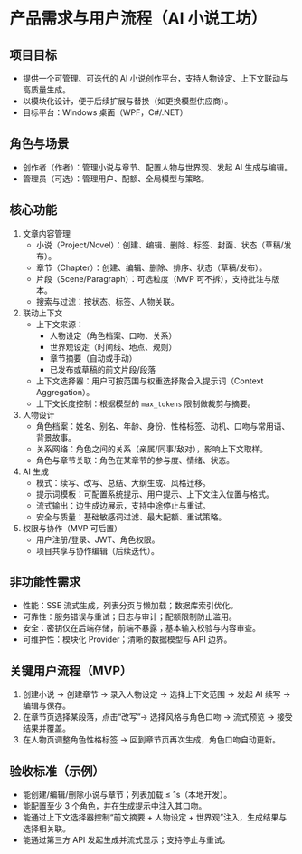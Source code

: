 # 产品需求与用户流程（AI 小说工坊）

## 项目目标
- 提供一个可管理、可迭代的 AI 小说创作平台，支持人物设定、上下文联动与高质量生成。
- 以模块化设计，便于后续扩展与替换（如更换模型供应商）。
- 目标平台：Windows 桌面（WPF，C#/.NET）

## 角色与场景
- 创作者（作者）：管理小说与章节、配置人物与世界观、发起 AI 生成与编辑。
- 管理员（可选）：管理用户、配额、全局模型与策略。

## 核心功能
1. 文章内容管理
   - 小说（Project/Novel）：创建、编辑、删除、标签、封面、状态（草稿/发布）。
   - 章节（Chapter）：创建、编辑、删除、排序、状态（草稿/发布）。
   - 片段（Scene/Paragraph）：可选粒度（MVP 可不拆），支持批注与版本。
   - 搜索与过滤：按状态、标签、人物关联。
2. 联动上下文
   - 上下文来源：
     - 人物设定（角色档案、口吻、关系）
     - 世界观设定（时间线、地点、规则）
     - 章节摘要（自动或手动）
     - 已发布或草稿的前文片段/段落
   - 上下文选择器：用户可按范围与权重选择聚合入提示词（Context Aggregation）。
   - 上下文长度控制：根据模型的 `max_tokens` 限制做裁剪与摘要。
3. 人物设计
   - 角色档案：姓名、别名、年龄、身份、性格标签、动机、口吻与常用语、背景故事。
   - 关系网络：角色之间的关系（亲属/同事/敌对），影响上下文取样。
   - 角色与章节关联：角色在某章节的参与度、情绪、状态。
4. AI 生成
   - 模式：续写、改写、总结、大纲生成、风格迁移。
   - 提示词模板：可配置系统提示、用户提示、上下文注入位置与格式。
   - 流式输出：边生成边展示，支持中途停止与重试。
   - 安全与质量：基础敏感词过滤、最大配额、重试策略。
5. 权限与协作（MVP 可后置）
   - 用户注册/登录、JWT、角色权限。
   - 项目共享与协作编辑（后续迭代）。

## 非功能性需求
- 性能：SSE 流式生成，列表分页与懒加载；数据库索引优化。
- 可靠性：服务错误与重试；日志与审计；配额限制防止滥用。
- 安全：密钥仅在后端存储，前端不暴露；基本输入校验与内容审查。
- 可维护性：模块化 Provider；清晰的数据模型与 API 边界。

## 关键用户流程（MVP）
1. 创建小说 → 创建章节 → 录入人物设定 → 选择上下文范围 → 发起 AI 续写 → 编辑与保存。
2. 在章节页选择某段落，点击“改写”→ 选择风格与角色口吻 → 流式预览 → 接受结果并覆盖。
3. 在人物页调整角色性格标签 → 回到章节页再次生成，角色口吻自动更新。

## 验收标准（示例）
- 能创建/编辑/删除小说与章节；列表加载 ≤ 1s（本地开发）。
- 能配置至少 3 个角色，并在生成提示中注入其口吻。
- 能通过上下文选择器控制“前文摘要 + 人物设定 + 世界观”注入，生成结果与选择相关联。
- 能通过第三方 API 发起生成并流式显示；支持停止与重试。